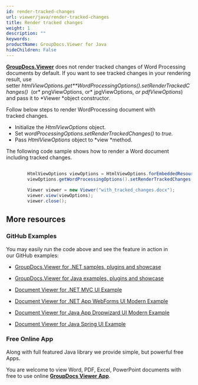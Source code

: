 ```yaml
---
id: render-tracked-changes
url: viewer/java/render-tracked-changes
title: Render tracked changes
weight: 1
description: ""
keywords: 
productName: GroupDocs.Viewer for Java
hideChildren: False
---
```

[**GroupDocs.Viewer**](https://products.groupdocs.com/viewer/java) does not render tracked changes of Word Processing documents by default. If you want to see tracked changes in your rendering result, use setter *htmlViewOptions.get**WordProcessingOptions().setRenderTrackedChanges()*  (or* pngViewOptions, or* jpgViewOptions, **or* *pdfViewOptions**) and pass it to *Viewer *object constructor.

Follow below steps to render WordProcessing document with tracked changes.

*   Initialize the *HtmlViewOptions* object.
*   Set w*ordProcessingOptions.setRenderTrackedChanges()* to *true.*
*   Pass *HtmlViewOptions* object to *view *method.

The following code sample shows how to render a Word document including tracked changes.

```csharp
        
        HtmlViewOptions viewOptions = HtmlViewOptions.forEmbeddedResources("page_{0}.html");
        viewOptions.getWordProcessingOptions().setRenderTrackedChanges(true);
 
        Viewer viewer = new Viewer("with_tracked_changes.docx");
        viewer.view(viewOptions);
        viewer.close();
```

## More resources

### GitHub Examples

You may easily run the code above and see the feature in action in our GitHub examples:

*   [GroupDocs.Viewer for .NET samples, plugins and showcase](https://github.com/groupdocs-viewer/GroupDocs.Viewer-for-.NET)
    
*   [GroupDocs.Viewer for Java examples, plugins and showcase](https://github.com/groupdocs-viewer/GroupDocs.Viewer-for-Java)
    
*   [Document Viewer for .NET MVC UI Example](https://github.com/groupdocs-viewer/GroupDocs.Viewer-for-.NET-MVC) 
    
*   [Document Viewer for .NET App WebForms UI Modern Example](https://github.com/groupdocs-viewer/GroupDocs.Viewer-for-.NET-WebForms)
    
*   [Document Viewer for Java App Dropwizard UI Modern Example](https://github.com/groupdocs-viewer/GroupDocs.Viewer-for-Java-Dropwizard)
    
*   [Document Viewer for Java Spring UI Example](https://github.com/groupdocs-viewer/GroupDocs.Viewer-for-Java-Spring)
    

### Free Online App

Along with full featured Java library we provide simple, but powerful free Apps.

You are welcome to view Word, PDF, Excel, PowerPoint documents with free to use online **[GroupDocs Viewer App](https://products.groupdocs.app/viewer)**.
